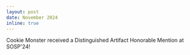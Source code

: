 ```yaml
---
layout: post
date: November 2024
inline: true
---
```


Cookie Monster received a Distinguished Artifact Honorable Mention at SOSP'24!
